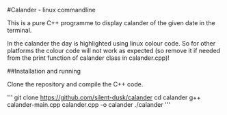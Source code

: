 #Calander - linux commandline

This is a pure C++ programme to display calander of the given date in the terminal.

In the calander the day is highlighted using linux colour code. So for other platforms the colour code will not work as expected (so remove it if needed from the print function of calander class in calander.cpp)!

##Installation and running

Clone the repository and compile the C++ code.

'''
git clone https://github.com/silent-dusk/calander
cd calander
g++ calander-main.cpp calander.cpp -o calander
./calander
'''

